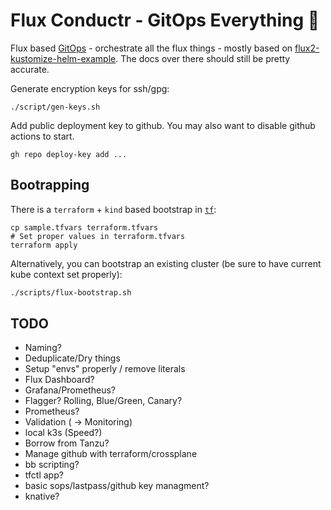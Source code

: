 # Flux Conductr - GitOps Everything 🧪

Flux based [GitOps](https://gitops.tech) - orchestrate all the flux things - mostly based on [flux2-kustomize-helm-example](https://github.com/fluxcd/flux2-kustomize-helm-example). The docs over there should still be pretty accurate.

Generate encryption keys for ssh/gpg:

```shell
./script/gen-keys.sh
```
Add public deployment key to github. You may also want to disable github actions to start.
```
gh repo deploy-key add ...
```


## Bootrapping

There is a `terraform` + `kind` based bootstrap in [`tf`](./tf):

```shell
cp sample.tfvars terraform.tfvars
# Set proper values in terraform.tfvars
terraform apply
```
Alternatively, you can bootstrap an existing cluster (be sure to have current kube context set properly):

```sh
./scripts/flux-bootstrap.sh
```

## TODO
- Naming?
- Deduplicate/Dry things
- Setup "envs" properly / remove literals
- Flux Dashboard?
- Grafana/Prometheus?
- Flagger? Rolling, Blue/Green, Canary?
- Prometheus?
- Validation ( -> Monitoring)
- local k3s (Speed?)
- Borrow from Tanzu?
- Manage github with terraform/crossplane
- bb scripting?
- tfctl app?
- basic sops/lastpass/github key managment?
- knative?
